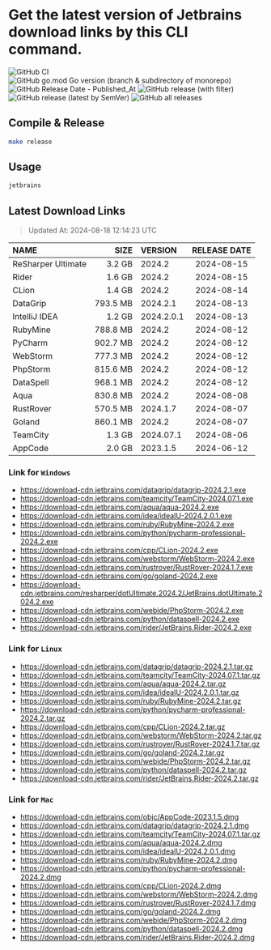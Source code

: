 # Get the latest version of Jetbrains download links by this CLI command.

![GitHub CI](https://github.com/designinlife/jetbrains/actions/workflows/ci.yml/badge.svg)
![GitHub go.mod Go version (branch & subdirectory of monorepo)](https://img.shields.io/github/go-mod/go-version/designinlife/jetbrains/master)
![GitHub Release Date - Published_At](https://img.shields.io/github/release-date/designinlife/jetbrains)
![GitHub release (with filter)](https://img.shields.io/github/v/release/designinlife/jetbrains)
![GitHub release (latest by SemVer)](https://img.shields.io/github/downloads/designinlife/jetbrains/v1.1.10/total)
![GitHub all releases](https://img.shields.io/github/downloads/designinlife/jetbrains/total)

## Compile & Release

```bash
make release
```

## Usage

```bash
jetbrains
```

## Latest Download Links

> Updated At: 2024-08-18 12:14:23 UTC

| NAME | SIZE | VERSION | RELEASE DATE |
| :-- | --: | :-- | :--: |
| ReSharper Ultimate | 3.2 GB | 2024.2 | 2024-08-15 |
| Rider | 1.6 GB | 2024.2 | 2024-08-15 |
| CLion | 1.4 GB | 2024.2 | 2024-08-14 |
| DataGrip | 793.5 MB | 2024.2.1 | 2024-08-13 |
| IntelliJ IDEA | 1.2 GB | 2024.2.0.1 | 2024-08-13 |
| RubyMine | 788.8 MB | 2024.2 | 2024-08-12 |
| PyCharm | 902.7 MB | 2024.2 | 2024-08-12 |
| WebStorm | 777.3 MB | 2024.2 | 2024-08-12 |
| PhpStorm | 815.6 MB | 2024.2 | 2024-08-12 |
| DataSpell | 968.1 MB | 2024.2 | 2024-08-12 |
| Aqua | 830.8 MB | 2024.2 | 2024-08-08 |
| RustRover | 570.5 MB | 2024.1.7 | 2024-08-07 |
| Goland | 860.1 MB | 2024.2 | 2024-08-07 |
| TeamCity | 1.3 GB | 2024.07.1 | 2024-08-06 |
| AppCode | 2.0 GB | 2023.1.5 | 2024-06-12 |

### Link for `Windows`

* <https://download-cdn.jetbrains.com/datagrip/datagrip-2024.2.1.exe>
* <https://download-cdn.jetbrains.com/teamcity/TeamCity-2024.07.1.exe>
* <https://download-cdn.jetbrains.com/aqua/aqua-2024.2.exe>
* <https://download-cdn.jetbrains.com/idea/ideaIU-2024.2.0.1.exe>
* <https://download-cdn.jetbrains.com/ruby/RubyMine-2024.2.exe>
* <https://download-cdn.jetbrains.com/python/pycharm-professional-2024.2.exe>
* <https://download-cdn.jetbrains.com/cpp/CLion-2024.2.exe>
* <https://download-cdn.jetbrains.com/webstorm/WebStorm-2024.2.exe>
* <https://download-cdn.jetbrains.com/rustrover/RustRover-2024.1.7.exe>
* <https://download-cdn.jetbrains.com/go/goland-2024.2.exe>
* <https://download-cdn.jetbrains.com/resharper/dotUltimate.2024.2/JetBrains.dotUltimate.2024.2.exe>
* <https://download-cdn.jetbrains.com/webide/PhpStorm-2024.2.exe>
* <https://download-cdn.jetbrains.com/python/dataspell-2024.2.exe>
* <https://download-cdn.jetbrains.com/rider/JetBrains.Rider-2024.2.exe>

### Link for `Linux`

* <https://download-cdn.jetbrains.com/datagrip/datagrip-2024.2.1.tar.gz>
* <https://download-cdn.jetbrains.com/teamcity/TeamCity-2024.07.1.tar.gz>
* <https://download-cdn.jetbrains.com/aqua/aqua-2024.2.tar.gz>
* <https://download-cdn.jetbrains.com/idea/ideaIU-2024.2.0.1.tar.gz>
* <https://download-cdn.jetbrains.com/ruby/RubyMine-2024.2.tar.gz>
* <https://download-cdn.jetbrains.com/python/pycharm-professional-2024.2.tar.gz>
* <https://download-cdn.jetbrains.com/cpp/CLion-2024.2.tar.gz>
* <https://download-cdn.jetbrains.com/webstorm/WebStorm-2024.2.tar.gz>
* <https://download-cdn.jetbrains.com/rustrover/RustRover-2024.1.7.tar.gz>
* <https://download-cdn.jetbrains.com/go/goland-2024.2.tar.gz>
* <https://download-cdn.jetbrains.com/webide/PhpStorm-2024.2.tar.gz>
* <https://download-cdn.jetbrains.com/python/dataspell-2024.2.tar.gz>
* <https://download-cdn.jetbrains.com/rider/JetBrains.Rider-2024.2.tar.gz>

### Link for `Mac`

* <https://download-cdn.jetbrains.com/objc/AppCode-2023.1.5.dmg>
* <https://download-cdn.jetbrains.com/datagrip/datagrip-2024.2.1.dmg>
* <https://download-cdn.jetbrains.com/teamcity/TeamCity-2024.07.1.tar.gz>
* <https://download-cdn.jetbrains.com/aqua/aqua-2024.2.dmg>
* <https://download-cdn.jetbrains.com/idea/ideaIU-2024.2.0.1.dmg>
* <https://download-cdn.jetbrains.com/ruby/RubyMine-2024.2.dmg>
* <https://download-cdn.jetbrains.com/python/pycharm-professional-2024.2.dmg>
* <https://download-cdn.jetbrains.com/cpp/CLion-2024.2.dmg>
* <https://download-cdn.jetbrains.com/webstorm/WebStorm-2024.2.dmg>
* <https://download-cdn.jetbrains.com/rustrover/RustRover-2024.1.7.dmg>
* <https://download-cdn.jetbrains.com/go/goland-2024.2.dmg>
* <https://download-cdn.jetbrains.com/webide/PhpStorm-2024.2.dmg>
* <https://download-cdn.jetbrains.com/python/dataspell-2024.2.dmg>
* <https://download-cdn.jetbrains.com/rider/JetBrains.Rider-2024.2.dmg>
